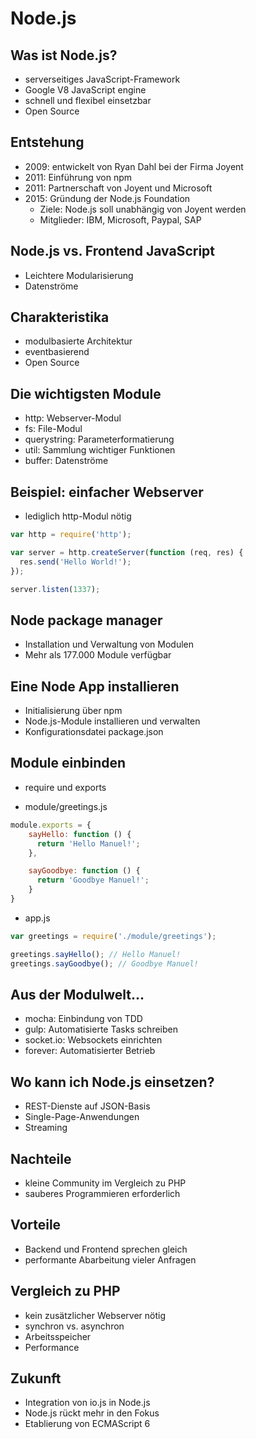 # Node.js

## Was ist Node.js?
* serverseitiges JavaScript-Framework
* Google V8 JavaScript engine
* schnell und flexibel einsetzbar
* Open Source

## Entstehung
* 2009: entwickelt von Ryan Dahl bei der Firma Joyent
* 2011: Einführung von npm
* 2011: Partnerschaft von Joyent und Microsoft
* 2015: Gründung der Node.js Foundation
  * Ziele: Node.js soll unabhängig von Joyent werden
  * Mitglieder: IBM, Microsoft, Paypal, SAP

## Node.js vs. Frontend JavaScript
* Leichtere Modularisierung
* Datenströme

## Charakteristika
* modulbasierte Architektur
* eventbasierend
* Open Source

## Die wichtigsten Module
* http: Webserver-Modul
* fs: File-Modul
* querystring: Parameterformatierung
* util: Sammlung wichtiger Funktionen
* buffer: Datenströme

## Beispiel: einfacher Webserver
* lediglich http-Modul nötig

```javascript
var http = require('http');

var server = http.createServer(function (req, res) {
  res.send('Hello World!');
});

server.listen(1337);
```

## Node package manager
* Installation und Verwaltung von Modulen
* Mehr als 177.000 Module verfügbar


## Eine Node App installieren
* Initialisierung über npm
* Node.js-Module installieren und verwalten
* Konfigurationsdatei package.json

## Module einbinden
* require und exports

* module/greetings.js
```javascript
module.exports = {
    sayHello: function () {
      return 'Hello Manuel!';
    },

    sayGoodbye: function () {
      return 'Goodbye Manuel!';
    }
}
```

* app.js
```javascript
var greetings = require('./module/greetings');

greetings.sayHello(); // Hello Manuel!
greetings.sayGoodbye(); // Goodbye Manuel!
```

## Aus der Modulwelt...
* mocha: Einbindung von TDD
* gulp: Automatisierte Tasks schreiben
* socket.io: Websockets einrichten
* forever: Automatisierter Betrieb

## Wo kann ich Node.js einsetzen?
* REST-Dienste auf JSON-Basis
* Single-Page-Anwendungen
* Streaming

## Nachteile
* kleine Community im Vergleich zu PHP
* sauberes Programmieren erforderlich

## Vorteile
* Backend und Frontend sprechen gleich
* performante Abarbeitung vieler Anfragen

## Vergleich zu PHP
* kein zusätzlicher Webserver nötig
* synchron vs. asynchron
* Arbeitsspeicher
* Performance

## Zukunft
* Integration von io.js in Node.js
* Node.js rückt mehr in den Fokus
* Etablierung von ECMAScript 6

